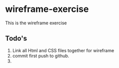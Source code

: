 # wireframe-exercise
This is the wireframe exercise

## Todo's
1. Link all Html and CSS files together for wireframe
2. commit first push to github. 
3. 